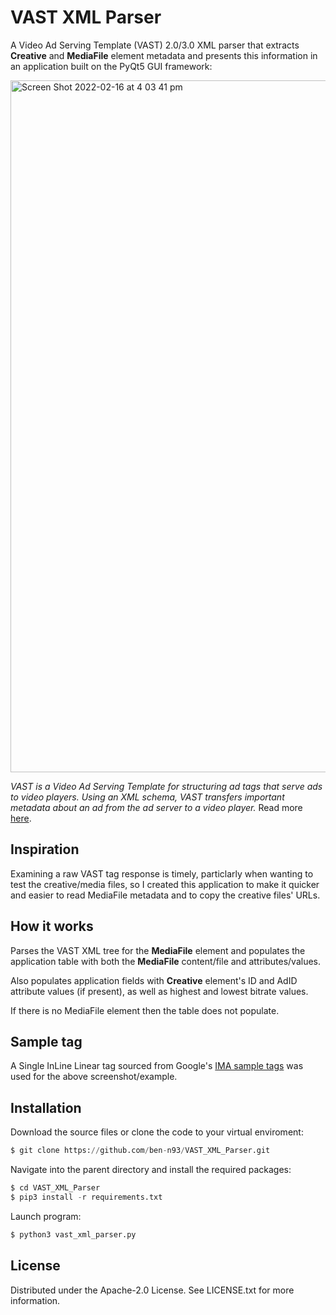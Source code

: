 # VAST XML Parser

A Video Ad Serving Template (VAST) 2.0/3.0 XML parser that extracts **Creative** and **MediaFile** element metadata and presents this information in an application built on the PyQt5 GUI framework:

<img width="1107" alt="Screen Shot 2022-02-16 at 4 03 41 pm" src="https://user-images.githubusercontent.com/84557025/154199660-a992261a-3c47-4074-b5e2-74faf778b30e.png">

*VAST is a Video Ad Serving Template for structuring ad tags that serve ads to video players. Using an XML schema, VAST transfers important metadata about an ad from the ad server to a video player.* Read more [here](https://www.iab.com/guidelines/vast/).

## Inspiration

Examining a raw VAST tag response is timely, particlarly when wanting to test the creative/media files, so I created this application to make it quicker and easier to read MediaFile metadata and to copy the creative files' URLs.

## How it works

Parses the VAST XML tree for the **MediaFile** element and populates the application table with both the **MediaFile** content/file and attributes/values.

Also populates application fields with **Creative** element's ID and AdID attribute values (if present), as well as highest and lowest bitrate values.

If there is no MediaFile element then the table does not populate.

## Sample tag

A Single InLine Linear tag sourced from Google's [IMA sample tags](https://developers.google.com/interactive-media-ads/docs/sdks/html5/client-side/tags) was used for the above screenshot/example.

## Installation

Download the source files or clone the code to your virtual enviroment:

``` python
$ git clone https://github.com/ben-n93/VAST_XML_Parser.git
```
Navigate into the parent directory and install the required packages:

```python
$ cd VAST_XML_Parser
$ pip3 install -r requirements.txt
```

Launch program:
```python
$ python3 vast_xml_parser.py
```

## License

Distributed under the Apache-2.0 License. See LICENSE.txt for more information.
